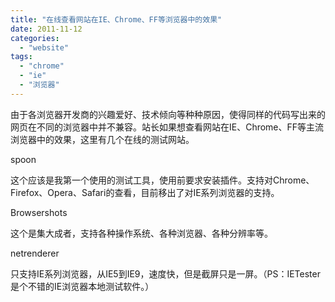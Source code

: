 ```yaml
---
title: "在线查看网站在IE、Chrome、FF等浏览器中的效果"
date: 2011-11-12
categories: 
  - "website"
tags: 
  - "chrome"
  - "ie"
  - "浏览器"
---
```


由于各浏览器开发商的兴趣爱好、技术倾向等种种原因，使得同样的代码写出来的网页在不同的浏览器中并不兼容。站长如果想查看网站在IE、Chrome、FF等主流浏览器中的效果，这里有几个在线的测试网站。

spoon

这个应该是我第一个使用的测试工具，使用前要求安装插件。支持对Chrome、Firefox、Opera、Safari的查看，目前移出了对IE系列浏览器的支持。

Browsershots

这个是集大成者，支持各种操作系统、各种浏览器、各种分辨率等。

netrenderer

只支持IE系列浏览器，从IE5到IE9，速度快，但是截屏只是一屏。（PS：IETester是个不错的IE浏览器本地测试软件。）
